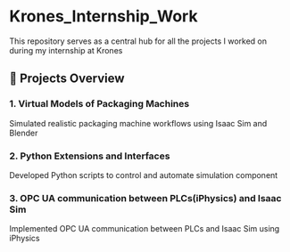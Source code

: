# Krones_Internship_Work
 This repository serves as a central hub for all the projects I worked on during my internship at Krones

## 🔧 Projects Overview
### 1. Virtual Models of Packaging Machines
Simulated realistic packaging machine workflows using Isaac Sim and Blender
### 2.  Python Extensions and Interfaces
Developed Python scripts to control and automate simulation component
### 3. OPC UA communication between PLCs(iPhysics) and Isaac Sim 
Implemented OPC UA communication between PLCs and Isaac Sim using iPhysics
